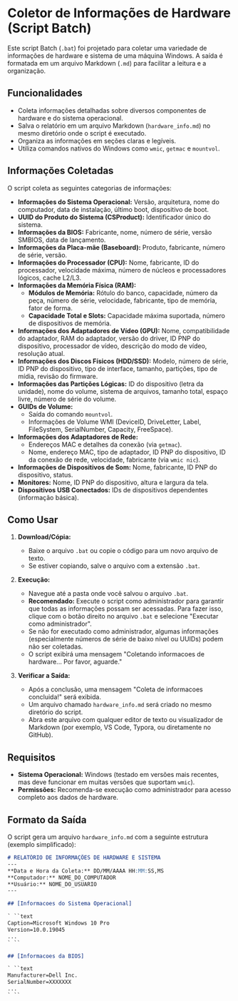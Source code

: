 # Coletor de Informações de Hardware (Script Batch)

Este script Batch (`.bat`) foi projetado para coletar uma variedade de informações de hardware e sistema de uma máquina Windows. A saída é formatada em um arquivo Markdown (`.md`) para facilitar a leitura e a organização.

## Funcionalidades

* Coleta informações detalhadas sobre diversos componentes de hardware e do sistema operacional.
* Salva o relatório em um arquivo Markdown (`hardware_info.md`) no mesmo diretório onde o script é executado.
* Organiza as informações em seções claras e legíveis.
* Utiliza comandos nativos do Windows como `wmic`, `getmac` e `mountvol`.

## Informações Coletadas

O script coleta as seguintes categorias de informações:

* **Informações do Sistema Operacional:** Versão, arquitetura, nome do computador, data de instalação, último boot, dispositivo de boot.
* **UUID do Produto do Sistema (CSProduct):** Identificador único do sistema.
* **Informações da BIOS:** Fabricante, nome, número de série, versão SMBIOS, data de lançamento.
* **Informações da Placa-mãe (Baseboard):** Produto, fabricante, número de série, versão.
* **Informações do Processador (CPU):** Nome, fabricante, ID do processador, velocidade máxima, número de núcleos e processadores lógicos, cache L2/L3.
* **Informações da Memória Física (RAM):**
    * **Módulos de Memória:** Rótulo do banco, capacidade, número da peça, número de série, velocidade, fabricante, tipo de memória, fator de forma.
    * **Capacidade Total e Slots:** Capacidade máxima suportada, número de dispositivos de memória.
* **Informações dos Adaptadores de Vídeo (GPU):** Nome, compatibilidade do adaptador, RAM do adaptador, versão do driver, ID PNP do dispositivo, processador de vídeo, descrição do modo de vídeo, resolução atual.
* **Informações dos Discos Físicos (HDD/SSD):** Modelo, número de série, ID PNP do dispositivo, tipo de interface, tamanho, partições, tipo de mídia, revisão do firmware.
* **Informações das Partições Lógicas:** ID do dispositivo (letra da unidade), nome do volume, sistema de arquivos, tamanho total, espaço livre, número de série do volume.
* **GUIDs de Volume:**
    * Saída do comando `mountvol`.
    * Informações de Volume WMI (DeviceID, DriveLetter, Label, FileSystem, SerialNumber, Capacity, FreeSpace).
* **Informações dos Adaptadores de Rede:**
    * Endereços MAC e detalhes da conexão (via `getmac`).
    * Nome, endereço MAC, tipo de adaptador, ID PNP do dispositivo, ID da conexão de rede, velocidade, fabricante (via `wmic nic`).
* **Informações de Dispositivos de Som:** Nome, fabricante, ID PNP do dispositivo, status.
* **Monitores:** Nome, ID PNP do dispositivo, altura e largura da tela.
* **Dispositivos USB Conectados:** IDs de dispositivos dependentes (informação básica).

## Como Usar

1.  **Download/Cópia:**
    * Baixe o arquivo `.bat` ou copie o código para um novo arquivo de texto.
    * Se estiver copiando, salve o arquivo com a extensão `.bat`.

2.  **Execução:**
    * Navegue até a pasta onde você salvou o arquivo `.bat`.
    * **Recomendado:** Execute o script como administrador para garantir que todas as informações possam ser acessadas. Para fazer isso, clique com o botão direito no arquivo `.bat` e selecione "Executar como administrador".
    * Se não for executado como administrador, algumas informações (especialmente números de série de baixo nível ou UUIDs) podem não ser coletadas.
    * O script exibirá uma mensagem "Coletando informacoes de hardware... Por favor, aguarde."

3.  **Verificar a Saída:**
    * Após a conclusão, uma mensagem "Coleta de informacoes concluida!" será exibida.
    * Um arquivo chamado `hardware_info.md` será criado no mesmo diretório do script.
    * Abra este arquivo com qualquer editor de texto ou visualizador de Markdown (por exemplo, VS Code, Typora, ou diretamente no GitHub).

## Requisitos

* **Sistema Operacional:** Windows (testado em versões mais recentes, mas deve funcionar em muitas versões que suportam `wmic`).
* **Permissões:** Recomenda-se execução como administrador para acesso completo aos dados de hardware.

## Formato da Saída

O script gera um arquivo `hardware_info.md` com a seguinte estrutura (exemplo simplificado):

```markdown
# RELATÓRIO DE INFORMAÇÕES DE HARDWARE E SISTEMA
---
**Data e Hora da Coleta:** DD/MM/AAAA HH:MM:SS,MS
**Computador:** NOME_DO_COMPUTADOR
**Usuário:** NOME_DO_USUARIO
---

## [Informacoes do Sistema Operacional]

` ``text
Caption=Microsoft Windows 10 Pro
Version=10.0.19045
...
` ``

## [Informacoes da BIOS]

` ``text
Manufacturer=Dell Inc.
SerialNumber=XXXXXXX
...
` ``
